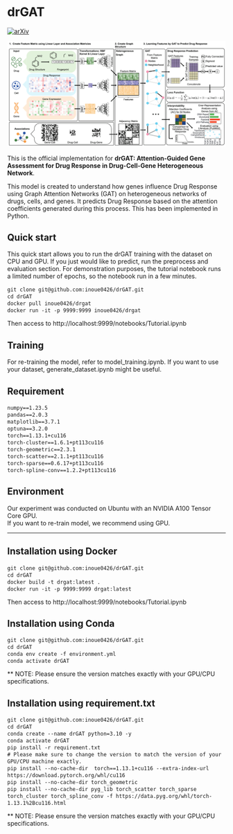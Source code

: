 # drGAT

[![arXiv](https://img.shields.io/badge/arXiv-2405.08979-b31b1b.svg)](https://arxiv.org/abs/2405.08979)

![](Figs/Fig1.png)

This is the official implementation for **drGAT: Attention-Guided Gene Assessment for Drug Response in Drug-Cell-Gene Heterogeneous Network**.  

This model is created to understand how genes influence Drug Response using Graph Attention Networks (GAT) on heterogeneous networks of drugs, cells, and genes. It predicts Drug Response based on the attention coefficients generated during this process. This has been implemented in Python.

## Quick start

This quick start allows you to run the drGAT training with the dataset on CPU and GPU. If you just would like to predict, run the preprocess and evaluation section. For demonstration purposes, the tutorial notebook runs a limited number of epochs, so the notebook run in a few minutes.

```shell
git clone git@github.com:inoue0426/drGAT.git
cd drGAT
docker pull inoue0426/drgat
docker run -it -p 9999:9999 inoue0426/drgat
```

Then access to http://localhost:9999/notebooks/Tutorial.ipynb 


## Training

For re-training the model, refer to model_training.ipynb. If you want to use your dataset, generate_dataset.ipynb might be useful.


## Requirement

```
numpy==1.23.5
pandas==2.0.3
matplotlib==3.7.1
optuna==3.2.0
torch==1.13.1+cu116
torch-cluster==1.6.1+pt113cu116
torch-geometric==2.3.1
torch-scatter==2.1.1+pt113cu116
torch-sparse==0.6.17+pt113cu116
torch-spline-conv==1.2.2+pt113cu116
```

## Environment

Our experiment was conducted on Ubuntu with an NVIDIA A100 Tensor Core GPU.  
If you want to re-train model, we recommend using GPU.

---

## Installation using Docker

```shell
git clone git@github.com:inoue0426/drGAT.git
cd drGAT
docker build -t drgat:latest .
docker run -it -p 9999:9999 drgat:latest
```

Then access to http://localhost:9999/notebooks/Tutorial.ipynb 

## Installation using Conda

```shell
git clone git@github.com:inoue0426/drGAT.git
cd drGAT
conda env create -f environment.yml
conda activate drGAT
```
** NOTE: Please ensure the version matches exactly with your GPU/CPU specifications.


## Installation using requirement.txt

```shell
git clone git@github.com:inoue0426/drGAT.git
cd drGAT
conda create --name drGAT python=3.10 -y
conda activate drGAT
pip install -r requirement.txt
# Please make sure to change the version to match the version of your GPU/CPU machine exactly.
pip install --no-cache-dir  torch==1.13.1+cu116 --extra-index-url https://download.pytorch.org/whl/cu116
pip install --no-cache-dir torch_geometric
pip install --no-cache-dir pyg_lib torch_scatter torch_sparse torch_cluster torch_spline_conv -f https://data.pyg.org/whl/torch-1.13.1%2Bcu116.html
```
** NOTE: Please ensure the version matches exactly with your GPU/CPU specifications.
